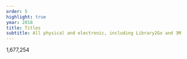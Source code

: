 ```yaml
---
order: 5
highlight: true
year: 2018
title: Titles
subtitle: All physical and electronic, including Library2Go and 3M
---
```


1,677,254
